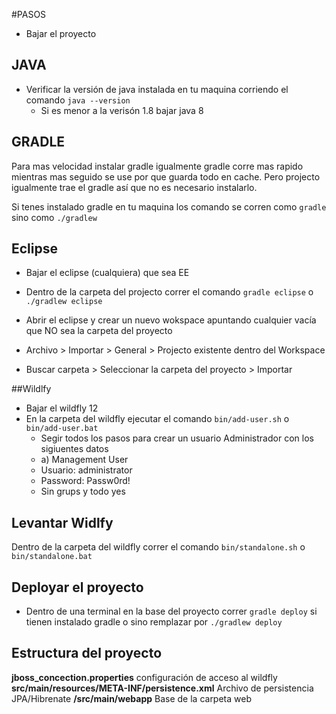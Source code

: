 #PASOS

* Bajar el proyecto

## JAVA
* Verificar la versión de java instalada en tu maquina corriendo el comando `java --version`
    * Si es menor a la verisón 1.8 bajar java 8

## GRADLE
Para mas velocidad instalar gradle igualmente gradle corre mas rapido mientras mas seguido se use por que guarda todo en cache. Pero projecto igualmente trae el gradle así que no es necesario instalarlo. 

Si tenes instalado gradle en tu maquina los comando se corren como `gradle` sino como `./gradlew`


## Eclipse
* Bajar el eclipse (cualquiera) que sea EE
* Dentro de la carpeta del projecto correr el comando `gradle eclipse` o `./gradlew eclipse`

* Abrir el eclipse y crear un nuevo wokspace apuntando cualquier vacía que NO sea la carpeta del proyecto
* Archivo > Importar > General > Projecto existente dentro del Workspace
* Buscar carpeta > Seleccionar la carpeta del proyecto > Importar

 
##Wildlfy
 * Bajar el wildfly 12 
 * En la carpeta del wildfly ejecutar el comando `bin/add-user.sh` o `bin/add-user.bat`
    * Segir todos los pasos para crear un usuario Administrador con los sigiuentes datos
    * a) Management User
    * Usuario: administrator
    * Password: Passw0rd!
    * Sin grups y todo yes
    
## Levantar Widlfy
Dentro de la carpeta del wildfly correr el comando `bin/standalone.sh` o `bin/standalone.bat`

## Deployar el proyecto


* Dentro de una terminal en la base del proyecto correr `gradle deploy` si tienen instalado gradle o sino remplazar por `./gradlew deploy` 


## Estructura del proyecto
__jboss_concection.properties__ configuración de acceso al wildfly
__src/main/resources/META-INF/persistence.xml__ Archivo de persistencia JPA/Hibrenate
__/src/main/webapp__ Base de la carpeta web



